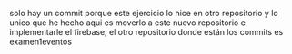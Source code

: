 solo hay un commit porque este ejercicio lo hice en otro repositorio y lo unico que he hecho aqui es moverlo a este nuevo repositorio e implementarle el firebase, el otro repositorio donde están los commits es examen1eventos
